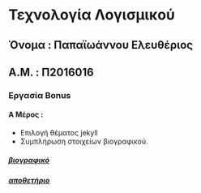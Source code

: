 # Τεχνολογία Λογισμικού

## Όνομα : Παπαϊωάννου Ελευθέριος
## Α.Μ. : Π2016016

### Εργασία Bonus

#### Α Μέρος :
* Επιλογή θέματος jekyll 
* Συμπλήρωση στοιχείων βιογραφικού. 
##### [βιογραφικό](https://lefterisikaria.github.io/resume-cv/)
##### [αποθετήριο](https://github.com/LefterisIkaria/resume-cv)
